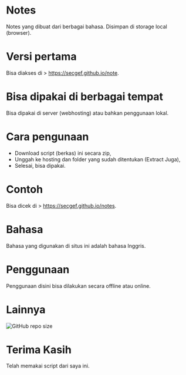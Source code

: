 # Notes
Notes yang dibuat dari berbagai bahasa. Disimpan di storage local (browser).

# Versi pertama
Bisa diakses di > https://secgef.github.io/note.

# Bisa dipakai di berbagai tempat
Bisa dipakai di server (webhosting) atau bahkan penggunaan lokal.

# Cara pengunaan
- Download script (berkas) ini secara zip,
- Unggah ke hosting dan folder yang sudah ditentukan (Extract Juga),
- Selesai, bisa dipakai.

# Contoh
Bisa dicek di > https://secgef.github.io/notes.

# Bahasa
Bahasa yang digunakan di situs ini adalah bahasa Inggris.

# Penggunaan
Penggunaan disini bisa dilakukan secara offline atau online.

# Lainnya
<img alt="GitHub repo size" src="https://img.shields.io/github/repo-size/secgef/notes">

# Terima Kasih
Telah memakai script dari saya ini.
